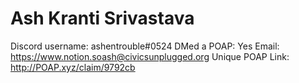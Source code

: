 # Ash Kranti Srivastava

Discord username: ashentrouble#0524
DMed a POAP: Yes
Email: https://www.notion.soash@civicsunplugged.org
Unique POAP Link: http://POAP.xyz/claim/9792cb